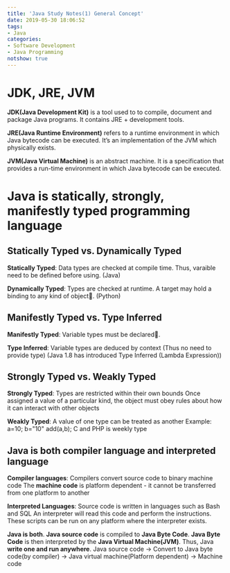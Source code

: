 ```yaml
---
title: 'Java Study Notes(1) General Concept'
date: 2019-05-30 18:06:52
tags: 
- Java
categories: 
- Software Development
- Java Programming
notshow: true
---
```


# JDK, JRE, JVM
**JDK(Java Development Kit)** is a tool used to to compile, document and package Java programs. It contains JRE + development tools.

**JRE(Java Runtime Environment)** refers to a runtime environment in which Java bytecode can be executed. It’s an implementation of the JVM which physically exists.

**JVM(Java Virtual Machine)** is an abstract machine. It is a specification that provides a run-time environment in which Java bytecode can be executed. 


# Java is statically, strongly, manifestly typed programming language

## Statically Typed vs. Dynamically Typed

**Statically Typed**: Data types are checked at compile time. Thus, varaible need to be defined before using. (Java)

**Dynamically Typed**: Types are checked at runtime. A target may hold a binding to any kind of object. (Python)

## Manifestly Typed vs. Type Inferred
**Manifestly Typed**: Variable types must be declared.

**Type Inferred**: Variable types are deduced by context (Thus no need to provide type) (Java 1.8 has introduced Type Inferred (Lambda Expression))

## Strongly Typed vs. Weakly Typed

**Strongly Typed**: Types are restricted within their own bounds
Once assigned a value of a particular kind, the object must obey rules about how it can interact with other objects

**Weakly Typed**: A value of one type can be treated as another
Example: a=10; b="10" add(a,b); C and PHP is weekly type

## Java is both compiler language and interpreted language

**Compiler languages**: Compilers convert source code to binary machine code
The **machine code** is platform dependent - it cannot be transferred from one platform to another

**Interpreted Languages**: Source code is written in languages such as Bash and SQL
An interpreter will read this code and perform the instructions.
These scripts can be run on any platform where the interpreter exists.

**Java is both**. 
**Java source code** is compiled to **Java Byte Code**. **Java Byte Code** is then interpreted by the **Java Virtual Machine(JVM)**. Thus, Java **write one and run anywhere**.
Java source code -> Convert to Java byte code(by compiler) -> Java virtual machine(Platform dependent) -> Machine code
